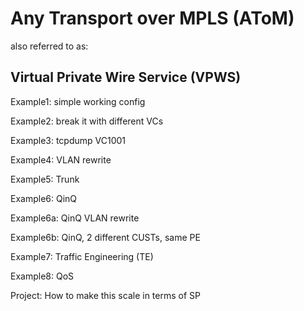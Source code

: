 # Any Transport over MPLS (AToM)  

also referred to as:

## Virtual Private Wire Service (VPWS)


Example1: simple working config

Example2: break it with different VCs

Example3: tcpdump VC1001

Example4: VLAN rewrite

Example5: Trunk

Example6: QinQ

Example6a: QinQ VLAN rewrite

Example6b: QinQ, 2 different CUSTs, same PE

Example7: Traffic Engineering (TE)

Example8: QoS

Project: How to make this scale in terms of SP
